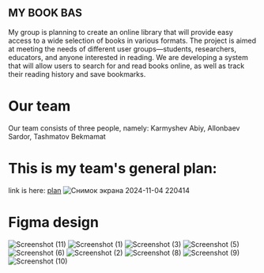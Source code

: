 ## MY BOOK BAS
My group is planning to create an online library that will provide easy access to a wide selection of books in various formats. The project is aimed at meeting the needs of different user groups—students, researchers, educators, and anyone interested in reading. We are developing a system that will allow users to search for and read books online, as well as track their reading history and save bookmarks.

# Our team
Our team consists of three people, namely: Karmyshev Abiy, Allonbaev Sardor, Tashmatov Bekmamat

# This is my team's general plan:
link is here: [plan](https://www.figma.com/board/nff6u4ZaHH78uIwsFE6C8H/Untitled?node-id=0-1&t=GpElfvKa6EFPdJJy-1)
![Снимок экрана 2024-11-04 220414](https://github.com/user-attachments/assets/b06d0bab-9cbb-4ba1-98f1-4ffe63e1d0cb)

# Figma design
![Screenshot (11)](https://github.com/user-attachments/assets/94975437-6b4f-4450-a156-ed97a84719f4)
![Screenshot (1)](https://github.com/user-attachments/assets/f1fc4aa9-15bb-47be-ada8-144cdfd7bf49)
![Screenshot (3)](https://github.com/user-attachments/assets/5271d2cc-4b73-4c15-90fd-653440d0776d)
![Screenshot (5)](https://github.com/user-attachments/assets/f5b73ed7-d09c-488c-8bd5-f1758ce24de1)
![Screenshot (6)](https://github.com/user-attachments/assets/baf46d5a-7386-4a7f-acf1-131842f6d2fd)
![Screenshot (2)](https://github.com/user-attachments/assets/9d98fb8f-6471-441e-9a61-f4816741283d)
![Screenshot (8)](https://github.com/user-attachments/assets/4a5e2a6b-6c42-443d-b95f-d2713f0109b9)
![Screenshot (9)](https://github.com/user-attachments/assets/b2e066f7-81c1-44dc-9d44-07a13c4c0684)
![Screenshot (10)](https://github.com/user-attachments/assets/be9ca203-9fe5-43ef-a20a-1a880b39ef54)


